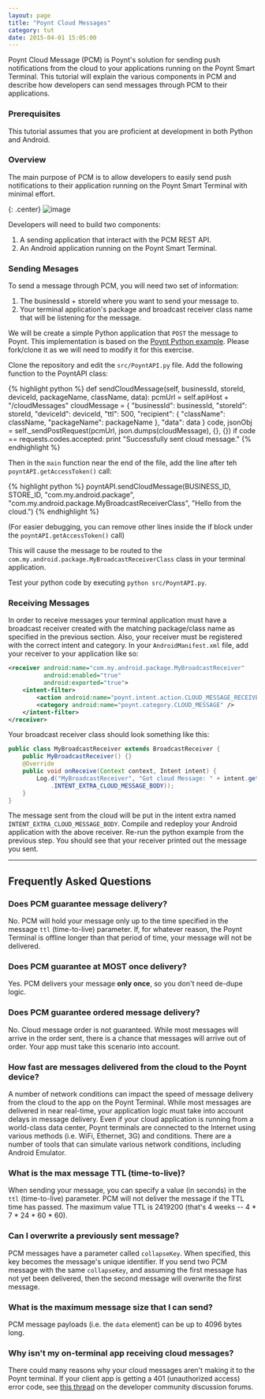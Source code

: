 ```yaml
---
layout: page
title: "Poynt Cloud Messages"
category: tut
date: 2015-04-01 15:05:00
---
```


Poynt Cloud Message (PCM) is Poynt's solution for sending push notifications from the cloud to your applications running on the Poynt Smart Terminal.  This tutorial will explain the various components in PCM and describe how developers can send messages through PCM to their applications.

### Prerequisites

This tutorial assumes that you are proficient at development in both Python and Android.

### Overview

The main purpose of PCM is to allow developers to easily send push notifications to their application running on the Poynt Smart Terminal with minimal effort.

{: .center}
![image](/developer/assets/PoyntCloudMessage.png)

Developers will need to build two components:

1. A sending application that interact with the PCM REST API.
2. An Android application running on the Poynt Smart Terminal.

### Sending Mesages

To send a message through PCM, you will need two set of information:

1. The businessId + storeId where you want to send your message to.
2. Your terminal application's package and broadcast receiver class name that will be listening for the message.

We will be create a simple Python application that `POST` the message to Poynt.  This implementation is based on the [Poynt Python example](https://github.com/poynt/python-sample).  Please fork/clone it as we will need to modify it for this exercise.

Clone the repository and edit the `src/PoyntAPI.py` file.  Add the following function to the PoyntAPI class:

{% highlight python %}
    def sendCloudMessage(self, businessId, storeId, deviceId, packageName, className, data):
        pcmUrl = self.apiHost + "/cloudMessages"
        cloudMessage = {
            "businessId": businessId,
            "storeId": storeId,
            "deviceId": deviceId,
            "ttl": 500,
            "recipient": {
                "className": className,
                "packageName": packageName
            },
            "data": data
        }
        code, jsonObj = self._sendPostRequest(pcmUrl, json.dumps(cloudMessage), {}, {})
        if code == requests.codes.accepted:
            print "Successfully sent cloud message."
{% endhighlight %}

Then in the `main` function near the end of the file, add the line after teh `poyntAPI.getAccessToken()` call:

{% highlight python %}
poyntAPI.sendCloudMessage(BUSINESS_ID, STORE_ID, "com.my.android.package", "com.my.android.package.MyBroadcastReceiverClass",
"Hello from the cloud.")
{% endhighlight %}

(For easier debugging, you can remove other lines inside the if block under the `poyntAPI.getAccessToken()` call)

This will cause the message to be routed to the `com.my.android.package.MyBroadcastReceiverClass` class in your terminal application.

Test your python code by executing `python src/PoyntAPI.py`.

### Receiving Messages

In order to receive messages your terminal application must have a broadcast receiver created with the matching package/class name as specified in the previous section.  Also, your receiver must be registered with the correct intent and category.  In your `AndroidManifest.xml` file, add your receiver to your application like so:

~~~xml
<receiver android:name="com.my.android.package.MyBroadcastReceiver"
          android:enabled="true"
          android:exported="true">
    <intent-filter>
        <action android:name="poynt.intent.action.CLOUD_MESSAGE_RECEIVED" />
        <category android:name="poynt.category.CLOUD_MESSAGE" />
    </intent-filter>
</receiver>
~~~

Your broadcast receiver class should look something like this:

~~~java
public class MyBroadcastReceiver extends BroadcastReceiver {
    public MyBroadcastReceiver() {}
    @Override
    public void onReceive(Context context, Intent intent) {
        Log.d("MyBroadcastReceiver", "Got cloud Message: " + intent.getStringExtra(Intents
            .INTENT_EXTRA_CLOUD_MESSAGE_BODY));
    }
}
~~~


The message sent from the cloud will be put in the intent extra named `INTENT_EXTRA_CLOUD_MESSAGE_BODY`.  Compile and redeploy your Android application with the above receiver.  Re-run the python example from the previous step.  You should see that your receiver printed out the message you sent.

---

## Frequently Asked Questions
### Does PCM guarantee message delivery?
No. PCM will hold your message only up to the time specified in the message `ttl` (time-to-live) parameter.  If, for whatever reason, the Poynt Terminal is offline longer than that period of time, your message will not be delivered.

### Does PCM guarantee at MOST once delivery?
Yes. PCM delivers your message **only once**, so you don't need de-dupe logic.

### Does PCM guarantee ordered message delivery?
No. Cloud message order is not guaranteed. While most messages will arrive in the order sent, there is a chance that messages will arrive out of order. Your app must take this scenario into account.

### How fast are messages delivered from the cloud to the Poynt device?
A number of network conditions can impact the speed of message delivery from the cloud to the app on the Poynt Terminal. While most messages are delivered in near real-time, your application logic must take into account delays in message delivery. Even if your cloud application is running from a world-class data center, Poynt terminals are connected to the Internet using various methods (i.e. WiFi, Ethernet, 3G) and conditions. There are a number of tools that can simulate various network conditions, including Android Emulator.

### What is the max message TTL (time-to-live)?
When sending your message, you can specify a value (in seconds) in the `ttl` (time-to-live) parameter. PCM will not deliver the message if the TTL time has passed. The maximum value TTL is 2419200 (that's 4 weeks -- 4 * 7 * 24 * 60 * 60).

### Can I overwrite a previously sent message?
PCM messages have a parameter called `collapseKey`. When specified, this key becomes the message's unique identifier. If you send two PCM message with the same `collapseKey`, and assuming the first message has not yet been delivered, then the second message will overwrite the first message.

### What is the maximum message size that I can send?
PCM message payloads (i.e. the `data` element) can be up to 4096 bytes long.

### Why isn't my on-terminal app receiving cloud messages?
There could many reasons why your cloud messages aren't making it to the Poynt terminal. If your client app is getting a 401 (unauthorized access) error code, see [this thread](https://discuss.poynt.net/t/is-it-required-to-register-a-terminal-app-before-testing-poynt-cloud-messaging/206/15) on the developer community discussion forums.
